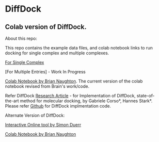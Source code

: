# DiffDock
## Colab version of DiffDock. 

About this repo:

This repo contains the example data files, and colab notebook links to run docking for single complex and multiple complexes.

[For Single Complex](https://github.com/suneelbvs/DiffDock/blob/main/DiffDock_SingleComplex.ipynb)

[For Multiple Entries] - Work In Progress

[Colab Notebook by Brian Naughton](https://colab.research.google.com/drive/1nvCyQkbO-TwXZKJ0RCShVEym1aFWxlkX). The current version of the colab notebook revised from Brain's work/code.

Refer DiffDock [Research Article](https://arxiv.org/abs/2210.01776) - for Implementation of DiffDock, state-of-the-art method for molecular docking, by Gabriele Corso*, Hannes Stark*. Please refer [Github](https://github.com/gcorso/DiffDock) for DiffDock implmentation code.

Alternate Version of DiffDock:

[Interactive Online tool by Simon Duerr](https://huggingface.co/spaces/simonduerr/diffdock)

[Colab Notebook by Brian Naughton](https://colab.research.google.com/drive/1nvCyQkbO-TwXZKJ0RCShVEym1aFWxlkX)
